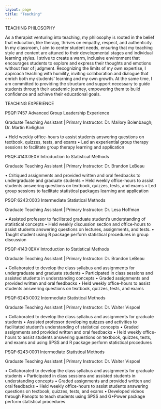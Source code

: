 ```yaml
---
layout: page
title: "Teaching"
---
```

TEACHING PHILOSOPHY

As a therapist venturing into teaching, my philosophy is rooted in the belief that education, like therapy, thrives on empathy, respect, and authenticity. In my classroom, I aim to center student needs, ensuring that my teaching style and content are attuned to their developmental stages and individual learning styles. I strive to create a warm, inclusive environment that encourages students to explore and express their thoughts and emotions without fear of judgment. Recognizing the limits of my own expertise, I approach teaching with humility, inviting collaboration and dialogue that enrich both my students' learning and my own growth. At the same time, I am committed to providing the structure and support necessary to guide students through their academic journey, empowering them to build confidence and achieve their educational goals.

TEACHING EXPERIENCE	


PSQF:7457 Advanced Group Leadership Experience

Graduate Teaching Assistant | Primary Instructor: Dr. Mallory Bolenbaugh; Dr. Martin Kivlighan

•	Held weekly office-hours to assist students answering questions on textbook, quizzes, tests, and exams
•	Led an experiential group therapy sessions to facilitate group therapy learning and application


PSQF:4143:0EXV Introduction to Statistical Methods

Graduate Teaching Assistant | Primary Instructor: Dr. Brandon LeBeau

•	Critiqued assignments and provided written and oral feedbacks to undergraduate and graduate students
•	Held weekly office-hours to assist students answering questions on textbook, quizzes, tests, and exams
•	Led group sessions to facilitate statistical packages learning and application


PSQF:6243:0003 Intermediate Statistical Methods

Graduate Teaching Assistant | Primary Instructor: Dr. Lesa Hoffman

•	Assisted professor to facilitated graduate student’s understanding of statistical concepts
•	Held weekly discussion section and office-hours to assist students answering questions on lectures, assignments, and tests.
•	Taught student using R package perform statistical procedures in group discussion


PSQF:4143:0EXV Introduction to Statistical Methods

Graduate Teaching Assistant | Primary Instructor: Dr. Brandon LeBeau

•	Collaborated to develop the class syllabus and assignments for undergraduate and graduate students
•	Participated in class sessions and assisted students in understanding concepts
•	Graded assignments and provided written and oral feedbacks
•	Held weekly office-hours to assist students answering questions on textbook, quizzes, tests, and exams


PSQF:6243:0002 Intermediate Statistical Methods

Graduate Teaching Assistant | Primary Instructor: Dr. Walter Vispoel

•	Collaborated to develop the class syllabus and assignments for graduate students
•	Assisted professor developing quizzes and activities to facilitated student’s understanding of statistical concepts
•	Graded assignments and provided written and oral feedbacks
•	Held weekly office-hours to assist students answering questions on textbook, quizzes, tests, and exams and using SPSS and R package perform statistical procedures

PSQF:6243:0001 Intermediate Statistical Methods

Graduate Teaching Assistant | Primary Instructor: Dr. Walter Vispoel

•	Collaborated to develop the class syllabus and assignments for graduate students
•	Participated in class sessions and assisted students in understanding concepts
•	Graded assignments and provided written and oral feedbacks
•	Held weekly office-hours to assist students answering questions on textbook, quizzes, tests, and exams
•	Developed videos through Panopto to teach students using SPSS and G*Power package perform statistical procedures

